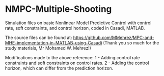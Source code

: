 # NMPC-Multiple-Shooting
Simulation files on basic Nonlinear Model Predictive Control with control rate, soft constraints, and control horizon, coded in Casadi, MATLAB.

The source files can be found at:
https://github.com/MMehrez/MPC-and-MHE-implementation-in-MATLAB-using-Casadi
(Thank you so much for the study materials, Mr Mohamed W. Mehrez!)

Modifications made to the above reference:
1 - Adding control rate constraints and soft constraints on control rates.
2 - Adding the control horizon, which can differ from the prediction horizon.
